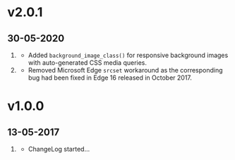 # v2.0.1
## 30-05-2020

1. [](#improved)
    * Added `background_image_class()` for responsive background images with auto-generated CSS media queries.
1. [](#improved)
    * Removed Microsoft Edge `srcset` workaround as the corresponding bug had been fixed in Edge 16 released in October 2017.

# v1.0.0
## 13-05-2017

1. [](#new)
    * ChangeLog started...
